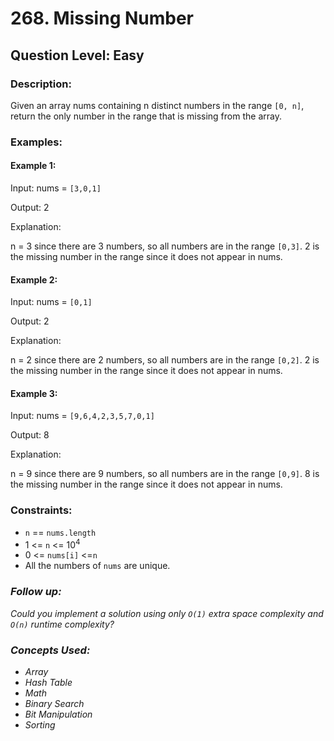 # 268. Missing Number
## Question Level: Easy
### Description:
Given an array nums containing n distinct numbers in the range `[0, n]`, return the only number in the range that is missing from the array.

### Examples:
#### Example 1:

Input: nums = `[3,0,1]`

Output: 2

Explanation:

n = 3 since there are 3 numbers, so all numbers are in the range `[0,3]`. 2 is the missing number in the range since it does not appear in nums.

#### Example 2:

Input: nums = `[0,1]`

Output: 2

Explanation:

n = 2 since there are 2 numbers, so all numbers are in the range `[0,2]`. 2 is the missing number in the range since it does not appear in nums.

#### Example 3:

Input: nums = `[9,6,4,2,3,5,7,0,1]`

Output: 8

Explanation:

n = 9 since there are 9 numbers, so all numbers are in the range `[0,9]`. 8 is the missing number in the range since it does not appear in nums.

### Constraints:

- `n` == `nums.length`
- 1 <= `n` <= 10<sup>4</sup>
- 0 <= `nums[i]` <=`n`
- All the numbers of `nums` are unique.

### <i>Follow up:
Could you implement a solution using only `O(1)` extra space complexity and `O(n)` runtime complexity?

### Concepts Used:
- Array
- Hash Table
- Math
- Binary Search
- Bit Manipulation
- Sorting</i>
